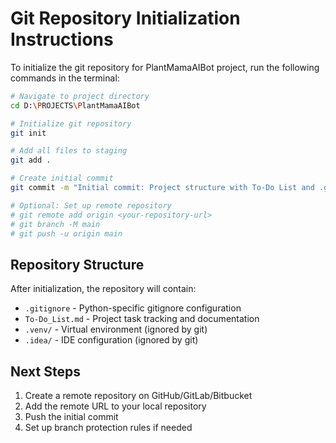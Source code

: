 # Git Repository Initialization Instructions

To initialize the git repository for PlantMamaAIBot project, run the following commands in the terminal:

```bash
# Navigate to project directory
cd D:\PROJECTS\PlantMamaAIBot

# Initialize git repository
git init

# Add all files to staging
git add .

# Create initial commit
git commit -m "Initial commit: Project structure with To-Do List and .gitignore"

# Optional: Set up remote repository
# git remote add origin <your-repository-url>
# git branch -M main
# git push -u origin main
```

## Repository Structure

After initialization, the repository will contain:
- `.gitignore` - Python-specific gitignore configuration
- `To-Do_List.md` - Project task tracking and documentation
- `.venv/` - Virtual environment (ignored by git)
- `.idea/` - IDE configuration (ignored by git)

## Next Steps

1. Create a remote repository on GitHub/GitLab/Bitbucket
2. Add the remote URL to your local repository
3. Push the initial commit
4. Set up branch protection rules if needed

